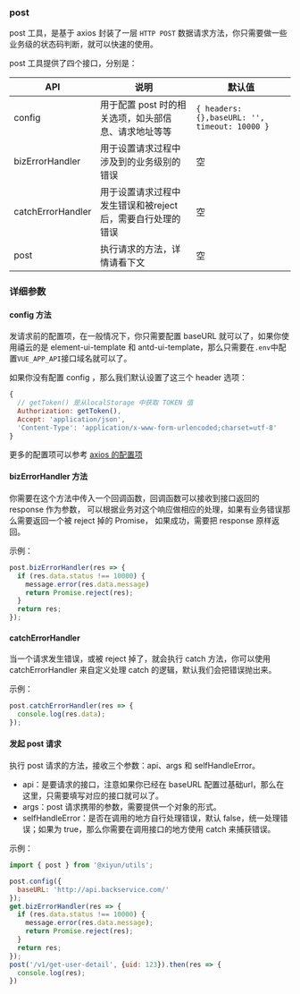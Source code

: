 
### post 

post 工具，是基于 axios 封装了一层 `HTTP POST` 数据请求方法，你只需要做一些业务级的状态码判断，就可以快速的使用。

post 工具提供了四个接口，分别是：

| API | 说明 | 默认值 |
|---|---|---|
|config|用于配置 post 时的相关选项，如头部信息、请求地址等等|`{ headers: {},baseURL: '', timeout: 10000 }`|
|bizErrorHandler|用于设置请求过程中涉及到的业务级别的错误 |空|
|catchErrorHandler|用于设置请求过程中发生错误和被reject后，需要自行处理的错误|空|
|post|执行请求的方法，详情请看下文 |空|

### 详细参数

#### config 方法
发请求前的配置项，在一般情况下，你只需要配置 baseURL 就可以了，如果你使用禧云的是 element-ui-template 
和 antd-ui-template，那么只需要在`.env`中配置`VUE_APP_API`接口域名就可以了。

如果你没有配置 config ，那么我们默认设置了这三个 header 选项：
```js
{
  // getToken() 是从localStorage 中获取 TOKEN 值
  Authorization: getToken(),
  Accept: 'application/json',
  'Content-Type': 'application/x-www-form-urlencoded;charset=utf-8'
}
```
更多的配置项可以参考 [axios 的配置项](https://github.com/axios/axios#request-config)

#### bizErrorHandler 方法

你需要在这个方法中传入一个回调函数，回调函数可以接收到接口返回的 response 作为参数，
可以根据业务对这个响应做相应的处理，如果有业务错误那么需要返回一个被 reject 掉的 Promise，
如果成功，需要把 response 原样返回。

示例：
```js
post.bizErrorHandler(res => {
  if (res.data.status !== 10000) {
    message.error(res.data.message)
    return Promise.reject(res);
  }
  return res;
});
```

#### catchErrorHandler

当一个请求发生错误，或被 reject 掉了，就会执行 catch 方法，你可以使用 catchErrorHandler 
来自定义处理 catch 的逻辑，默认我们会把错误抛出来。

示例：
```js
post.catchErrorHandler(res => {
  console.log(res.data);
});
```

#### 发起 post 请求

执行 post 请求的方法，接收三个参数：api、args 和 selfHandleError。
- api：是要请求的接口，注意如果你已经在 baseURL 配置过基础url，那么在这里，只需要填写对应的接口就可以了。
- args：post 请求携带的参数，需要提供一个对象的形式。
- selfHandleError：是否在调用的地方自行处理错误，默认 false，统一处理错误；如果为 true，那么你需要在调用接口的地方使用 catch 来捕获错误。

示例：
```js
import { post } from '@xiyun/utils';

post.config({
  baseURL: 'http://api.backservice.com/'
});
get.bizErrorHandler(res => {
  if (res.data.status !== 10000) {
    message.error(res.data.message);
    return Promise.reject(res);
  }
  return res;
});
post('/v1/get-user-detail', {uid: 123}).then(res => {
  console.log(res);
})
```
